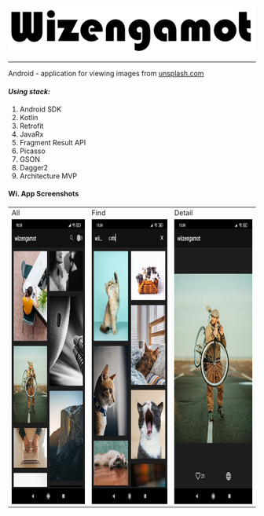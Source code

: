 ![](docs/img/full_logo.png)
___
Android - application for viewing images from [unsplash.com](https://unsplash.com)

#### *Using stack:* 

1. Android SDK
2. Kotlin
3. Retrofit
4. JavaRx
5. Fragment Result API
6. Picasso
7. GSON
8. Dagger2
9. Architecture MVP

#### Wi. App Screenshots

<table style="border: 0px solid transparent;">
  <tr>
    <td>All</td>
     <td>Find</td>
     <td>Detail</td>
  </tr>
  <tr>
    <td><img src="docs/img/all.jpg" width=270 height=580></td>
    <td><img src="docs/img/find.jpg" width=270 height=580></td>
    <td><img src="docs/img/ditail.jpg" width=270 height=580></td>
  </tr>
 </table>